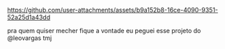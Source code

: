 

https://github.com/user-attachments/assets/b9a152b8-16ce-4090-9351-52a25d1a43dd

pra quem quiser mecher fique a vontade eu peguei esse projeto do @leovargas
tmj 
